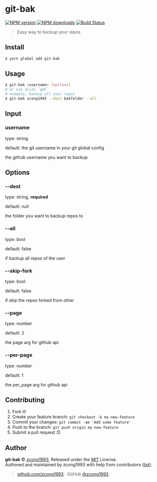 # git-bak

[![NPM version](https://img.shields.io/npm/v/git-bak.svg?style=flat)](https://npmjs.com/package/git-bak) [![NPM downloads](https://img.shields.io/npm/dm/git-bak.svg?style=flat)](https://npmjs.com/package/git-bak) [![Build Status](https://img.shields.io/circleci/project/zcong1993/git-bak/master.svg?style=flat)](https://circleci.com/gh/zcong1993/git-bak)

> Easy way to backup your repos

## Install

```bash
$ yarn global add git-bak
```

## Usage

```bash
$ git-bak <username> [options]
# or use alias `gbk`
# example, backup all your repos
$ git-bak zcong1993 --dest bakfolder --all
```

## Input

### username
type: string

default: the git username in your git global config

the github username you want to backup

## Options

### --dest
type: string, **required**

default: null

the folder you want to backup repos to

### --all
type: bool

default: false

if backup all repos of the user

### --skip-fork
type: bool

default: false

if skip the repos forked from other

### --page
type: number

default: 2

the page arg for github api

### --per-page
type: number

default: 1

the per_page arg for github api

## Contributing

1. Fork it!
2. Create your feature branch: `git checkout -b my-new-feature`
3. Commit your changes: `git commit -am 'Add some feature'`
4. Push to the branch: `git push origin my-new-feature`
5. Submit a pull request :D


## Author

**git-bak** © [zcong1993](https://github.com/zcong1993), Released under the [MIT](./LICENSE) License.<br>
Authored and maintained by zcong1993 with help from contributors ([list](https://github.com/zcong1993/git-bak/contributors)).

> [github.com/zcong1993](https://github.com/zcong1993) · GitHub [@zcong1993](https://github.com/zcong1993)
